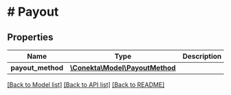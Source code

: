 # # Payout

## Properties

Name | Type | Description | Notes
------------ | ------------- | ------------- | -------------
**payout_method** | [**\Conekta\Model\PayoutMethod**](PayoutMethod.md) |  |

[[Back to Model list]](../../README.md#models) [[Back to API list]](../../README.md#endpoints) [[Back to README]](../../README.md)
